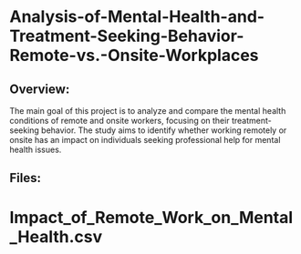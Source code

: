 # Analysis-of-Mental-Health-and-Treatment-Seeking-Behavior-Remote-vs.-Onsite-Workplaces

## Overview:
The main goal of this project is to analyze and compare the mental health conditions of remote and onsite workers, focusing on their treatment-seeking behavior. The study aims to identify whether working remotely or onsite has an impact on individuals seeking professional help for mental health issues.

## Files:
# Impact_of_Remote_Work_on_Mental_Health.csv
#
